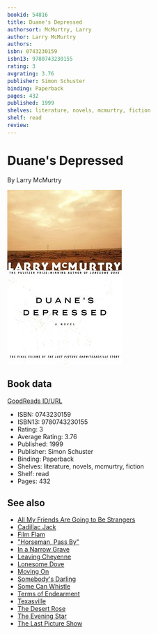 ```yaml
---
bookid: 54816
title: Duane's Depressed
authorsort: McMurtry, Larry
author: Larry McMurtry
authors: 
isbn: 0743230159
isbn13: 9780743230155
rating: 3
avgrating: 3.76
publisher: Simon Schuster
binding: Paperback
pages: 432
published: 1999
shelves: literature, novels, mcmurtry, fiction
shelf: read
review: 
---
```


# Duane's Depressed

By Larry McMurtry

![](../../assets/bookcovers/1347256983l/54816.jpg)

## Book data

[GoodReads ID/URL](https://www.goodreads.com/book/show/54816)

- ISBN: 0743230159
- ISBN13: 9780743230155
- Rating: 3
- Average Rating: 3.76
- Published: 1999
- Publisher: Simon Schuster
- Binding: Paperback
- Shelves: literature, novels, mcmurtry, fiction
- Shelf: read
- Pages: 432


## See also

- [All My Friends Are Going to Be Strangers](All_My_Friends_Are_Going_to_Be_Strangers.md)
- [Cadillac Jack](Cadillac_Jack.md)
- [Film Flam](Film_Flam-_Essays_on_Hollywood.md)
- ["Horseman, Pass By"](Horseman__Pass_By.md)
- [In a Narrow Grave](In_a_Narrow_Grave-_Essays_on_Texas.md)
- [Leaving Cheyenne](Leaving_Cheyenne.md)
- [Lonesome Dove](Lonesome_Dove.md)
- [Moving On](Moving_On.md)
- [Somebody's Darling](Somebodys_Darling.md)
- [Some Can Whistle](Some_Can_Whistle.md)
- [Terms of Endearment](Terms_of_Endearment.md)
- [Texasville](Texasville.md)
- [The Desert Rose](The_Desert_Rose.md)
- [The Evening Star](The_Evening_Star.md)
- [The Last Picture Show](The_Last_Picture_Show.md)
